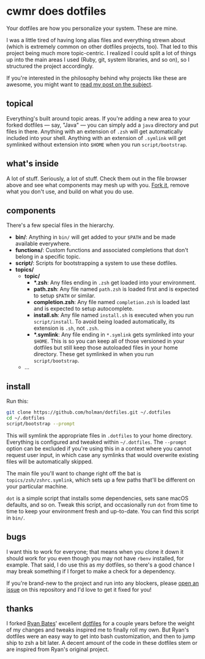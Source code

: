 # cwmr does dotfiles

Your dotfiles are how you personalize your system. These are mine.

I was a little tired of having long alias files and everything strewn about
(which is extremely common on other dotfiles projects, too). That led to this
project being much more topic-centric. I realized I could split a lot of things
up into the main areas I used (Ruby, git, system libraries, and so on), so I
structured the project accordingly.

If you're interested in the philosophy behind why projects like these are
awesome, you might want to [read my post on the
subject](http://zachholman.com/2010/08/dotfiles-are-meant-to-be-forked/).

## topical

Everything's built around topic areas. If you're adding a new area to your
forked dotfiles — say, "Java" — you can simply add a `java` directory and put
files in there. Anything with an extension of `.zsh` will get automatically
included into your shell. Anything with an extension of `.symlink` will get
symlinked without extension into `$HOME` when you run `script/bootstrap`.

## what's inside

A lot of stuff. Seriously, a lot of stuff. Check them out in the file browser
above and see what components may mesh up with you.
[Fork it](https://github.com/holman/dotfiles/fork), remove what you don't
use, and build on what you do use.

## components

There's a few special files in the hierarchy.

- **bin/**: Anything in `bin/` will get added to your `$PATH` and be made
  available everywhere.
- **functions/**: Custom functions and associated completions that don't belong in a specific topic.
- **script/**: Scripts for bootstrapping a system to use these dotfiles.
- **topics/**
  - **topic/**
    - **\*.zsh**: Any files ending in `.zsh` get loaded into your
      environment.
    - **path.zsh**: Any file named `path.zsh` is loaded first and is
      expected to setup `$PATH` or similar.
    - **completion.zsh**: Any file named `completion.zsh` is loaded
      last and is expected to setup autocomplete.
    - **install.sh**: Any file named `install.sh` is executed when you run `script/install`. To avoid being loaded automatically, its extension is `.sh`, not `.zsh`.
    - **\*.symlink**: Any file ending in `*.symlink` gets symlinked into
      your `$HOME`. This is so you can keep all of those versioned in your dotfiles
      but still keep those autoloaded files in your home directory. These get
      symlinked in when you run `script/bootstrap`.
  - ...

## install

Run this:

```sh
git clone https://github.com/holman/dotfiles.git ~/.dotfiles
cd ~/.dotfiles
script/bootstrap --prompt
```

This will symlink the appropriate files in `.dotfiles` to your home directory.
Everything is configured and tweaked within `~/.dotfiles`.
The `--prompt` option can be excluded if you're using this in a context where you cannot request user input, in which case any symlinks that would overwrite existing files will be automatically skipped.

The main file you'll want to change right off the bat is `topics/zsh/zshrc.symlink`,
which sets up a few paths that'll be different on your particular machine.

`dot` is a simple script that installs some dependencies, sets sane macOS
defaults, and so on. Tweak this script, and occasionally run `dot` from
time to time to keep your environment fresh and up-to-date. You can find
this script in `bin/`.

## bugs

I want this to work for everyone; that means when you clone it down it should
work for you even though you may not have `rbenv` installed, for example. That
said, I do use this as _my_ dotfiles, so there's a good chance I may break
something if I forget to make a check for a dependency.

If you're brand-new to the project and run into any blockers, please
[open an issue](https://github.com/holman/dotfiles/issues) on this repository
and I'd love to get it fixed for you!

## thanks

I forked [Ryan Bates](http://github.com/ryanb)' excellent
[dotfiles](http://github.com/ryanb/dotfiles) for a couple years before the
weight of my changes and tweaks inspired me to finally roll my own. But Ryan's
dotfiles were an easy way to get into bash customization, and then to jump ship
to zsh a bit later. A decent amount of the code in these dotfiles stem or are
inspired from Ryan's original project.
